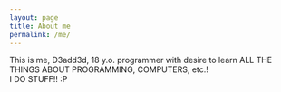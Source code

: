 ```yaml
---
layout: page
title: About me
permalink: /me/
---
```


This is me, D3add3d, 18 y.o. programmer with desire to learn ALL THE THINGS ABOUT PROGRAMMING, COMPUTERS, etc.!  
I DO STUFF!! :P

